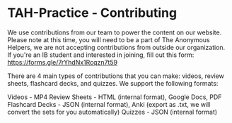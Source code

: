 
# TAH-Practice - Contributing

We use contributions from our team to power the content on our website. Please note at this time, you will need to be a part of The Anonymous Helpers, we are not accepting contributions from outside our organization. If you're an IB student and interested in joining, fill out this form: https://forms.gle/7rYhdNx1Rcqzn7t59

There are 4 main types of contributions that you can make: videos, review sheets, flashcard decks, and quizzes. We support the following formats:

Videos - MP4
Review Sheets - HTML (internal format), Google Docs, PDF
Flashcard Decks - JSON (internal format), Anki (export as .txt, we will convert the sets for you automatically)
Quizzes - JSON (internal format)
